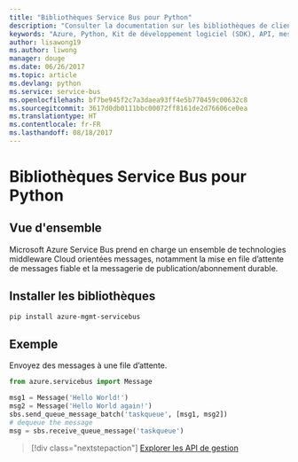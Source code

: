 ```yaml
---
title: "Bibliothèques Service Bus pour Python"
description: "Consulter la documentation sur les bibliothèques de client et de gestion Python pour Service Bus"
keywords: "Azure, Python, Kit de développement logiciel (SDK), API, messagerie, pubsub, pub-sub, répartiteur de messages"
author: lisawong19
ms.author: liwong
manager: douge
ms.date: 06/26/2017
ms.topic: article
ms.devlang: python
ms.service: service-bus
ms.openlocfilehash: bf7be945f2c7a3daea93ff4e5b770459c00632c8
ms.sourcegitcommit: 3617d0db0111bbc00072ff8161de2d76606ce0ea
ms.translationtype: HT
ms.contentlocale: fr-FR
ms.lasthandoff: 08/18/2017
---
```

# <a name="service-bus-libraries-for-python"></a>Bibliothèques Service Bus pour Python

## <a name="overview"></a>Vue d'ensemble

Microsoft Azure Service Bus prend en charge un ensemble de technologies middleware Cloud orientées messages, notamment la mise en file d’attente de messages fiable et la messagerie de publication/abonnement durable. 

## <a name="install-the-libraries"></a>Installer les bibliothèques
```bash
pip install azure-mgmt-servicebus
```

## <a name="example"></a>Exemple
Envoyez des messages à une file d’attente.

```python
from azure.servicebus import Message

msg1 = Message('Hello World!')
msg2 = Message('Hello World again!')
sbs.send_queue_message_batch('taskqueue', [msg1, msg2])
# dequeue the message
msg = sbs.receive_queue_message('taskqueue')
```
> [!div class="nextstepaction"]
> [Explorer les API de gestion](/python/api/overview/azure/servicebus/managementlibrary)

